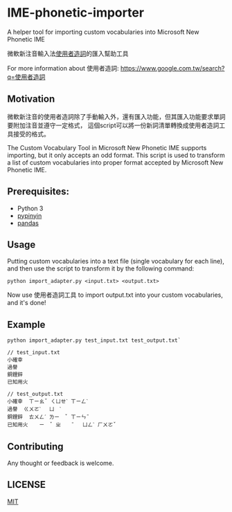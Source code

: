 # IME-phonetic-importer
A helper tool for importing custom vocabularies into Microsoft New Phonetic IME

微軟新注音輸入法[使用者造詞](https://www.techbang.com/posts/19800-how-to-win-7-related-term-editing-tools-pchome224drj)的匯入幫助工具

For more information about 使用者造詞: https://www.google.com.tw/search?q=使用者造詞


## Motivation
微軟新注音的使用者造詞除了手動輸入外，還有匯入功能，但其匯入功能要求單詞要附加注音並遵守一定格式，
這個script可以將一份新詞清單轉換成使用者造詞工具接受的格式。

The Custom Vocabulary Tool in Microsoft New Phonetic IME supports importing, but it only accepts an odd format.
This script is used to transform a list of custom vocabularies into proper format accepted by Microsoft New Phonetic IME.


## Prerequisites:
- Python 3
- [pypinyin](https://github.com/mozillazg/python-pinyin)
- [pandas](http://pandas.pydata.org/)


## Usage
Putting custom vocabularies into a text file (single vocabulary for each line), and then use the script to transform it by the following command:

`python import_adapter.py <input.txt> <output.txt>`

Now use 使用者造詞工具 to import output.txt into your custom vocabularies, and it's done!

## Example
```
python import_adapter.py test_input.txt test_output.txt`

// test_input.txt
小確幸
過譽
銅鋰鋅
已知用火

// test_output.txt
小確幸  ㄒㄧㄠˇ ㄑㄩㄝˋ ㄒㄧㄥˋ
過譽  ㄍㄨㄛˋ 　ㄩ　ˋ
銅鋰鋅  ㄊㄨㄥˊ ㄌㄧ　ˇ ㄒㄧㄣˉ
已知用火  　ㄧ　ˇ ㄓ　　ˉ 　ㄩㄥˋ ㄏㄨㄛˇ
```

## Contributing
Any thought or feedback is welcome.


## LICENSE
[MIT](./LICENSE)

